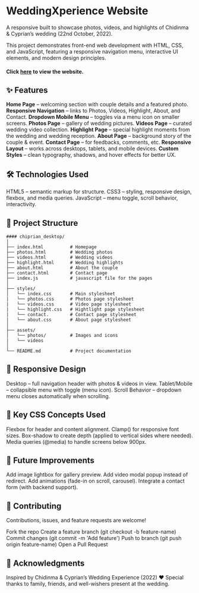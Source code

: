 # WeddingXperience Website

A responsive built to showcase photos, videos, and highlights of Chidinma & Cyprian’s wedding (22nd October, 2022).

This project demonstrates front-end web development with HTML, CSS, and JavaScript, featuring a responsive navigation menu, interactive UI elements, and modern design principles.

#### Click <a href="chiprian.vercel.app">here</a> to view the website.

## ✨ Features

**Home Page** – welcoming section with couple details and a featured photo.
**Responsive Navigation** – links to Photos, Videos, Highlight, About, and Contact.
**Dropdown Mobile Menu** – toggles via a menu icon on smaller screens.
**Photos Page** – gallery of wedding pictures.
**Videos Page** – curated wedding video collection.
**Highlight Page** – special highlight moments from the wedding and wedding reception.
**About Page** – background story of the couple & event.
**Contact Page** – for feedbacks, comments, etc.
**Responsive Layout** – works across desktops, tablets, and mobile devices.
**Custom Styles** – clean typography, shadows, and hover effects for better UX.

## 🛠️ Technologies Used

HTML5 – semantic markup for structure.
CSS3 – styling, responsive design, flexbox, and media queries.
JavaScript – menu toggle, scroll behavior, interactivity.

## 📂 Project Structure

```
#### chiprian_desktop/
│
├── index.html          # Homepage
├── photos.html         # Wedding photos
├── videos.html         # Wedding videos
├── highlight.html      # Wedding highlights
├── about.html          # About the couple
├── contact.html        # Contact page
├── index.js            # javascript file for the pages
│
├── styles/
│   └── index.css       # Main stylesheet
|   └── photos.css      # Photos page stylesheet
|   └── videos.css      # Video page stylesheet
|   └── highlight.css   # Hightlight page stylesheet
|   └── contact.        # Contact page stylesheet
|   └── about.css       # About page stylesheet
│
├── assets/
│   └── photos/         # Images and icons
|   └── videos
│
└── README.md           # Project documentation
```

## 📱 Responsive Design

Desktop – full navigation header with photos & videos in view.
Tablet/Mobile – collapsible menu with toggle (menu icon).
Scroll Behavior – dropdown menu closes automatically when scrolling.

## 🎨 Key CSS Concepts Used

Flexbox for header and content alignment.
Clamp() for responsive font sizes.
Box-shadow to create depth (applied to vertical sides where needed).
Media queries (@media) to handle screens below 900px.

## 🔧 Future Improvements

Add image lightbox for gallery preview.
Add video modal popup instead of redirect.
Add animations (fade-in on scroll, carousel).
Integrate a contact form (with backend support).

## 🤝 Contributing

Contributions, issues, and feature requests are welcome!

Fork the repo
Create a feature branch (git checkout -b feature-name)
Commit changes (git commit -m 'Add feature')
Push to branch (git push origin feature-name)
Open a Pull Request

## 💌 Acknowledgments

Inspired by Chidinma & Cyprian’s Wedding Experience (2022) ❤️
Special thanks to family, friends, and well-wishers present at the wedding.
